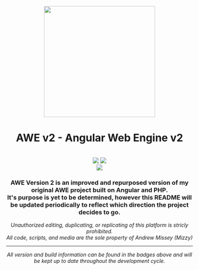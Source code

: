 <div align="center">
<img src="https://mizzy.dev/mizzy/AWE-v2/-/raw/master/src/assets/images/AWEIconV2.png" width="300px" />

<h1>AWE v2 - Angular Web Engine v2</h1>
<br />
<a href="../commits/master"><img src="https://img.shields.io/badge/Build-Passed-success?style=for-the-badge"></a>
<a href="/CHANGELOG.md"><img src="https://img.shields.io/badge/Version-2.3.4--Alpha-red?style=for-the-badge"></a>
<br/>
<a href="https://twitter.com/mizzyexists"><img src="https://img.shields.io/twitter/follow/mizzyexists?style=social"></a>
<h3>AWE Version 2 is an improved and repurposed version of my original AWE project built on Angular and PHP.<br>It's purpose is yet to be determined, however this README will be updated periodically to reflect which direction the project decides to go.</h3>
<p><i>Unauthorized editing, duplicating, or replicating of this platform is stricly prohibited.<br />All code, scripts, and media are the sole property of Andrew Missey (Mizzy)<i></p>
<hr />
<p>All version and build information can be found in the badges above and will be kept up to date throughout the development cycle.</p>
</div>
